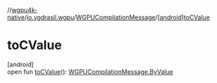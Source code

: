 //[wgpu4k-native](../../../index.md)/[io.ygdrasil.wgpu](../index.md)/[WGPUCompilationMessage](index.md)/[[android]toCValue]([android]to-c-value.md)

# toCValue

[android]\
open fun [toCValue]([android]to-c-value.md)(): [WGPUCompilationMessage.ByValue](../../io.ygdrasil.wgpu.android/-w-g-p-u-compilation-message/-by-value/index.md)